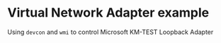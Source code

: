 # Virtual Network Adapter example

Using `devcon` and `wmi` to control Microsoft KM-TEST Loopback Adapter
